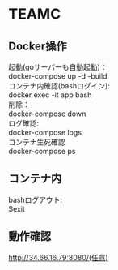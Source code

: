 # TEAMC

## Docker操作
起動(goサーバーも自動起動)：  
docker-compose up -d -build  
コンテナ内確認(bashログイン):   
docker exec -it app bash  
削除：  
docker-compose down    
ログ確認:  
docker-compose logs  
コンテナ生死確認  
docker-compose ps  

## コンテナ内
bashログアウト:  
$exit

## 動作確認
http://34.66.16.79:8080/(任意)